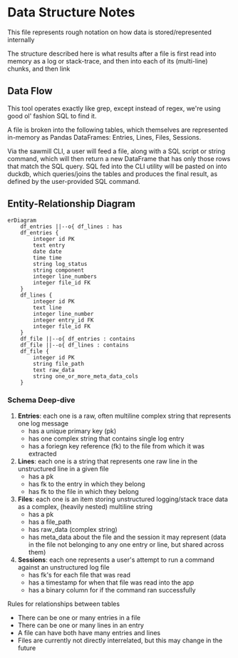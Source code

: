 # Data Structure Notes

This file represents rough notation on how data is stored/represented internally

The structure described here is what results after a file is first read into memory
as a log or stack-trace, and then into each of its (multi-line) chunks, and then link

## Data Flow

This tool operates exactly like grep, except instead of regex, we're using good ol'
fashion SQL to find it.

A file is broken into the following tables, which themselves are represented in-memory
as Pandas DataFrames: Entries, Lines, Files, Sessions.

Via the sawmill CLI, a user will feed a file, along with a SQL script or string command, which will then return a new
DataFrame that has only those rows that match the SQL query. SQL fed into the CLI
utility will be pasted on into duckdb, which queries/joins the tables and produces the
final result, as defined by the user-provided SQL command.

<!-- TODO: come back and fix the flow diagram below -->


## Entity-Relationship Diagram

```mermaid
erDiagram
    df_entries ||--o{ df_lines : has
    df_entries {
        integer id PK
        text entry
        date date
        time time
        string log_status
        string component
        integer line_numbers
        integer file_id FK
    }
    df_lines {
        integer id PK
        text line
        integer line_number
        integer entry_id FK
        integer file_id FK
    }
    df_file ||--o{ df_entries : contains
    df_file ||--o{ df_lines : contains
    df_file {
        integer id PK
        string file_path
        text raw_data
        string one_or_more_meta_data_cols
    }
```

### Schema Deep-dive

1. **Entries**: each one is a raw, often multiline complex string that represents one log message
    - has a unique primary key (pk)
    - has one complex string that contains single log entry
    - has a foriegn key reference (fk) to the file from which it was extracted
2. **Lines**: each one is a string that represents one raw line in the unstructured line in a given file
    - has a pk
    - has fk to the entry in which they belong
    - has fk to the file in which they belong
3. **Files**: each one is an item storing unstructured logging/stack trace data as a complex, (heavily nested) multiline string
    - has a pk
    - has a file_path
    - has raw_data (complex string)
    - has meta_data about the file and the session it may represent (data in the file not belonging to any one entry or line, but shared across them)
4. **Sessions**: each one represents a user's attempt to run a command against an unstructured log file
    - has fk's for each file that was read
    - has a timestamp for when that file was read into the app
    - has a binary column for if the command ran successfully

Rules for relationships between tables
- There can be one or many entries in a file
- There can be one or many lines in an entry
- A file can have both have many entries and lines
- Files are currently not directly interrelated, but this may change in the future

